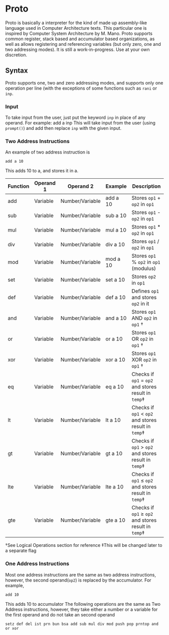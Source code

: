 # Proto
Proto is basically a interpreter for the kind of made up assembly-like language used in Computer Architecture texts. This particular one is inspired by Computer System Architecture by M. Mano.
Proto supports common register, stack based and accumulator based organizations, as well as allows registering and referencing variables (but only zero, one and two addressing modes). It is still a work-in-progress. Use at your own discretion.

## Syntax
Proto supports one, two and zero addressing modes, and supports only one operation per line (with the exceptions of some functions such as `rani` or `inp`.

### Input
To take input from the user, just put the keyword `inp` in place of any operand. For example:
    add a inp
This will take input from the user (using `prompt()`) and add then replace `inp` with the given input.

### Two Address Instructions
An example of two address instruction is

```add a 10```

This adds 10 to a, and stores it in a.

Function|Operand 1|Operand 2|Example|Description
--------|---------|---------|-------|-----------
add|Variable|Number/Variable|add a 10|Stores `op1` + `op2` in `op1`
sub|Variable|Number/Variable|sub a 10|Stores `op1` - `op2` in `op1`
mul|Variable|Number/Variable|mul a 10|Stores `op1` * `op2` in `op1`
div|Variable|Number/Variable|div a 10|Stores `op1` / `op2` in `op1`
mod|Variable|Number/Variable|mod a 10|Stores `op1` % `op2` in `op1` (modulus)
set|Variable|Number/Variable|set a 10|Stores `op2` in `op1`
def|Variable|Number/Variable|def a 10|Defines `op1` and stores `op2` in it
and|Variable|Number/Variable|and a 10|Stores `op1` AND `op2` in `op1` †
or|Variable|Number/Variable|or a 10|Stores `op1` OR `op2` in `op1` †
xor|Variable|Number/Variable|xor a 10|Stores `op1` XOR `op2` in `op1` †
eq|Variable|Number/Variable|eq a 10|Checks if `op1` = `op2` and stores result in `temp`‡
lt|Variable|Number/Variable|lt a 10|Checks if `op1` < `op2` and stores result in `temp`‡
gt|Variable|Number/Variable|gt a 10|Checks if `op1` > `op2` and stores result in `temp`‡
lte|Variable|Number/Variable|lte a 10|Checks if `op1` ≤ `op2` and stores result in `temp`‡
gte|Variable|Number/Variable|gte a 10|Checks if `op1` ≥ `op2` and stores result in `temp`‡

†See Logical Operations section for reference
‡This will be changed later to a separate flag

### One Address Instructions
Most one address instructions are the same as two address instructions, however, the second operand(`op2`) is replaced by the accumulator. For example,

```add 10```

This adds 10 to accumulator
The following operations are the same as Two Address instructions, however, they take either a number or a variable for the first operand and do not take an second operand

`setz def del ist prn bun bsa add sub mul div mod push pop prntop and or xor`
